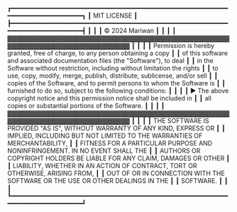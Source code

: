 ┏━━━━━━━━━━━━━━━━━━━━━━━━━━━━━━━━━━━━━━━━━━━━━━━━━━━━━━━━━━━━━━━━━━━━━━━━━━━━━━┓
┃                                 MIT LICENSE                                    ┃
┣━━━━━━━━━━━━━━━━━━━━━━━━━━━━━━━━━━━━━━━━━━━━━━━━━━━━━━━━━━━━━━━━━━━━━━━━━━━━━━┫
┃                                                                                ┃
┃  © 2024 Mariwan                                                                ┃
┃                                                                                ┃
┃  ▓▓▓▓▓▓▓▓▓▓▓▓▓▓▓▓▓▓▓▓▓▓▓▓▓▓▓▓▓▓▓▓▓▓▓▓▓▓▓▓▓▓▓▓▓▓▓▓▓▓▓▓▓▓▓▓▓▓▓▓▓▓▓▓▓▓▓▓▓▓▓▓▓▓▓▓  ┃
┃                                                                                ┃
┃  Permission is hereby granted, free of charge, to any person obtaining a copy  ┃
┃  of this software and associated documentation files (the "Software"), to deal ┃
┃  in the Software without restriction, including without limitation the rights  ┃
┃  to use, copy, modify, merge, publish, distribute, sublicense, and/or sell     ┃
┃  copies of the Software, and to permit persons to whom the Software is         ┃
┃  furnished to do so, subject to the following conditions:                      ┃
┃                                                                                ┃
┃  ► The above copyright notice and this permission notice shall be included in  ┃
┃    all copies or substantial portions of the Software.                         ┃
┃                                                                                ┃
┃  ▓▓▓▓▓▓▓▓▓▓▓▓▓▓▓▓▓▓▓▓▓▓▓▓▓▓▓▓▓▓▓▓▓▓▓▓▓▓▓▓▓▓▓▓▓▓▓▓▓▓▓▓▓▓▓▓▓▓▓▓▓▓▓▓▓▓▓▓▓▓▓▓▓▓▓▓  ┃
┃                                                                                ┃
┃  THE SOFTWARE IS PROVIDED "AS IS", WITHOUT WARRANTY OF ANY KIND, EXPRESS OR    ┃
┃  IMPLIED, INCLUDING BUT NOT LIMITED TO THE WARRANTIES OF MERCHANTABILITY,      ┃
┃  FITNESS FOR A PARTICULAR PURPOSE AND NONINFRINGEMENT. IN NO EVENT SHALL THE   ┃
┃  AUTHORS OR COPYRIGHT HOLDERS BE LIABLE FOR ANY CLAIM, DAMAGES OR OTHER        ┃
┃  LIABILITY, WHETHER IN AN ACTION OF CONTRACT, TORT OR OTHERWISE, ARISING FROM, ┃
┃  OUT OF OR IN CONNECTION WITH THE SOFTWARE OR THE USE OR OTHER DEALINGS IN THE ┃
┃  SOFTWARE.                                                                     ┃
┃                                                                                ┃
┗━━━━━━━━━━━━━━━━━━━━━━━━━━━━━━━━━━━━━━━━━━━━━━━━━━━━━━━━━━━━━━━━━━━━━━━━━━━━━━┛